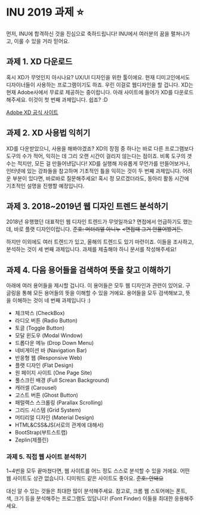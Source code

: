 # INU 2019 과제 ⭐️
먼저, INU에 합격하신 것을 진심으로 축하드립니다!
INU에서 여러분의 꿈을 펼쳐나가고, 이룰 수 있을 거라 믿어요.

## 과제 1. XD 다운로드
혹시 XD가 무엇인지 아시나요? UX/UI 디자인을 위한 툴이에요.
현재 디미고인에서도 디자이너들이 사용하는 프로그램이기도 하죠. 우린 이걸로 웹디자인을 할 겁니다.
XD는 현재 Adobe사에서 무료로 제공하는 중이랍니다. 아래 사이트에 들어가 XD를 다운로드해주세요. 이것이 첫 번째 과제입니다. 쉽죠? :D

[Adobe XD 공식 사이트](https://www.adobe.com/kr/products/xd.html)

## 과제 2. XD 사용법 익히기
XD를 다운받았으니, 사용을 해봐야겠죠?
XD의 장점 중 하나는 바로 다른 프로그램보다 도구의 수가 적어, 익히는 데 그리 오랜 시간이 걸리지 않는다는 점이죠.
비록 도구의 갯수는 적지만, 모든 걸 만들어낸답니다!
XD를 실행해 자유롭게 무언가를 만들어보거나, 인터넷에 있는 강좌들을 참고하며 기초적인 틀을 익히는 것이 두 번째 과제입니다.
어려운 부분이 있다면, 바로바로 질문해주세요! 혹시 정 모르겠더라도, 동아리 활동 시간에 기초적인 설명을 진행할 예정입니다.

## 과제 3. 2018~2019년 웹 디자인 트렌드 분석하기
2018년 유행했던 대표적인 웹 디자인 트렌드가 무엇일까요?
면접에서 언급하기도 했는데, 바로 플랫 디자인이랍니다. ~~준호: 머터리얼 아니누~~ ~~<면접때 그거 안물어봤거든.~~

하지만 이외에도 여러 트렌드가 있고, 올해의 트렌드도 있기 마련이죠.
이들을 조사하고, 분석하는 것이 세 번째 과제입니다.
과제를 제출해야 하니 문서를 작성해주세요!

## 과제 4. 다음 용어들을 검색하여 뜻을 찾고 이해하기
아래에 여러 용어들을 제시할 겁니다. 이 용어들은 모두 웹 디자인과 관련이 있어요.
구글링을 통해 모든 용어들의 뜻을 이해할 수 있을 거에요. 용어들을 모두 검색해보고, 뜻을 이해하는 것이 네 번째 과제입니다 :)

* 체크박스 (CheckBox)
* 라디오 버튼 (Radio Button)
* 토글  (Toggle Button)
* 모달 윈도우 (Modal Window)
* 드롭다운 메뉴 (Drop Down Menu)
* 네비게이션 바 (Navigation Bar)
* 반응형 웹 (Responsive Web)
* 플랫 디자인 (Flat Design)
* 원 페이지 사이트 (One Page Site)
* 풀스크린 배경 (Full Screan Background)
* 캐러셀 (Carousel)
* 고스트 버튼 (Ghost Button)
* 패럴랙스 스크롤링 (Parallax Scrolling)
* 그리드 시스템 (Grid System)
* 머티리얼 디자인 (Material Design)
* HTML&CSS&JS(서로의 관계에 대해서)
* BootStrap(부트스트랩)
* Zeplin(제플린)

### 과제 5. 직접 웹 사이트 분석하기
1~4번을 모두 끝마쳤다면, 웹 사이트를 어느 정도 스스로 분석할 수 있을 거에요.
어떤 웹 사이트도 상관 없습니다. 디미워드 같은 사이트도 좋아요. ~~준호: 안돼요~~

대신 알 수 있는 것들은 최대한 많이 분석해주세요.
참고로, 크롬 웹 스토어에는 폰트, 색, 크기 등을 분석해주는 프로그램도 있답니다! (Font Finder) 이들을 최대한 응용해주세요.
